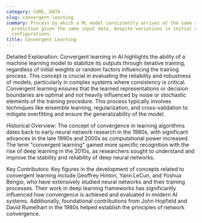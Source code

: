 ```yaml
---
category: CORE, DATA
slug: convergent-learning
summary: Process by which a ML model consistently arrives at the same solution or
  prediction given the same input data, despite variations in initial conditions or
  configurations.
title: Convergent Learning
---
```


Detailed Explanation:
Convergent learning in AI highlights the ability of a machine learning model to stabilize its outputs through iterative training, regardless of initial weights or random factors influencing the training process. This concept is crucial in evaluating the reliability and robustness of models, particularly in complex systems where consistency is critical. Convergent learning ensures that the learned representations or decision boundaries are optimal and not heavily influenced by noise or stochastic elements of the training procedure. This process typically involves techniques like ensemble learning, regularization, and cross-validation to mitigate overfitting and ensure the generalizability of the model.

Historical Overview:
The concept of convergence in learning algorithms dates back to early neural network research in the 1980s, with significant advances in the late 1990s and 2000s as computational power increased. The term "convergent learning" gained more specific recognition with the rise of deep learning in the 2010s, as researchers sought to understand and improve the stability and reliability of deep neural networks.

Key Contributors:
Key figures in the development of concepts related to convergent learning include Geoffrey Hinton, Yann LeCun, and Yoshua Bengio, who have extensively studied neural networks and their training processes. Their work in deep learning frameworks has significantly influenced how convergence is achieved and evaluated in modern AI systems. Additionally, foundational contributions from John Hopfield and David Rumelhart in the 1980s helped establish the principles of network convergence.